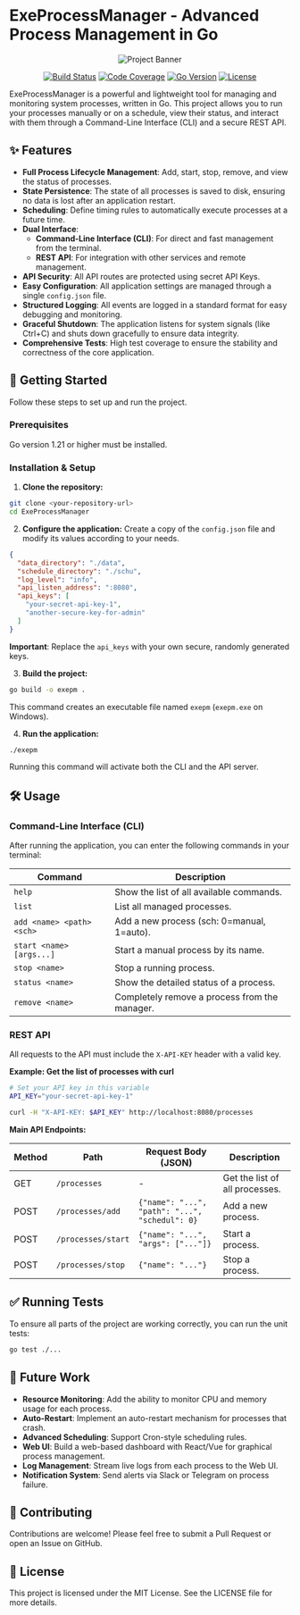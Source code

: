 # ExeProcessManager - Advanced Process Management in Go

<p align="center">
<img src="https://placehold.co/600x300/1e293b/ffffff?text=ExeProcessManager&font=raleway" alt="Project Banner">
</p>

<p align="center">
<a href="#"><img src="https://img.shields.io/badge/build-passing-brightgreen" alt="Build Status"></a>
<a href="#"><img src="https://img.shields.io/badge/coverage-85%25-blue" alt="Code Coverage"></a>
<a href="#"><img src="https://img.shields.io/badge/Go-1.21%2B-blue.svg" alt="Go Version"></a>
<a href="#"><img src="https://img.shields.io/badge/license-MIT-lightgrey.svg" alt="License"></a>
</p>

ExeProcessManager is a powerful and lightweight tool for managing and monitoring system processes, written in Go. This project allows you to run your processes manually or on a schedule, view their status, and interact with them through a Command-Line Interface (CLI) and a secure REST API.

## ✨ Features

- **Full Process Lifecycle Management**: Add, start, stop, remove, and view the status of processes.
- **State Persistence**: The state of all processes is saved to disk, ensuring no data is lost after an application restart.
- **Scheduling**: Define timing rules to automatically execute processes at a future time.
- **Dual Interface**:
  - **Command-Line Interface (CLI)**: For direct and fast management from the terminal.
  - **REST API**: For integration with other services and remote management.
- **API Security**: All API routes are protected using secret API Keys.
- **Easy Configuration**: All application settings are managed through a single `config.json` file.
- **Structured Logging**: All events are logged in a standard format for easy debugging and monitoring.
- **Graceful Shutdown**: The application listens for system signals (like Ctrl+C) and shuts down gracefully to ensure data integrity.
- **Comprehensive Tests**: High test coverage to ensure the stability and correctness of the core application.

## 🚀 Getting Started

Follow these steps to set up and run the project.

### Prerequisites

Go version 1.21 or higher must be installed.

### Installation & Setup

1. **Clone the repository:**

```bash
git clone <your-repository-url>
cd ExeProcessManager
```

2. **Configure the application:**
   Create a copy of the `config.json` file and modify its values according to your needs.

```json
{
  "data_directory": "./data",
  "schedule_directory": "./schu",
  "log_level": "info",
  "api_listen_address": ":8080",
  "api_keys": [
    "your-secret-api-key-1",
    "another-secure-key-for-admin"
  ]
}
```

**Important**: Replace the `api_keys` with your own secure, randomly generated keys.

3. **Build the project:**

```bash
go build -o exepm .
```

This command creates an executable file named `exepm` (`exepm.exe` on Windows).

4. **Run the application:**

```bash
./exepm
```

Running this command will activate both the CLI and the API server.

## 🛠️ Usage

### Command-Line Interface (CLI)

After running the application, you can enter the following commands in your terminal:

| Command | Description |
|---------|-------------|
| `help` | Show the list of all available commands. |
| `list` | List all managed processes. |
| `add <name> <path> <sch>` | Add a new process (sch: 0=manual, 1=auto). |
| `start <name> [args...]` | Start a manual process by its name. |
| `stop <name>` | Stop a running process. |
| `status <name>` | Show the detailed status of a process. |
| `remove <name>` | Completely remove a process from the manager. |

### REST API

All requests to the API must include the `X-API-KEY` header with a valid key.

**Example: Get the list of processes with curl**

```bash
# Set your API key in this variable
API_KEY="your-secret-api-key-1"

curl -H "X-API-KEY: $API_KEY" http://localhost:8080/processes
```

**Main API Endpoints:**

| Method | Path | Request Body (JSON) | Description |
|--------|------|-------------------|-------------|
| GET | `/processes` | - | Get the list of all processes. |
| POST | `/processes/add` | `{"name": "...", "path": "...", "schedul": 0}` | Add a new process. |
| POST | `/processes/start` | `{"name": "...", "args": ["..."]}` | Start a process. |
| POST | `/processes/stop` | `{"name": "..."}` | Stop a process. |

## ✅ Running Tests

To ensure all parts of the project are working correctly, you can run the unit tests:

```bash
go test ./...
```

## 🔮 Future Work

- **Resource Monitoring**: Add the ability to monitor CPU and memory usage for each process.
- **Auto-Restart**: Implement an auto-restart mechanism for processes that crash.
- **Advanced Scheduling**: Support Cron-style scheduling rules.
- **Web UI**: Build a web-based dashboard with React/Vue for graphical process management.
- **Log Management**: Stream live logs from each process to the Web UI.
- **Notification System**: Send alerts via Slack or Telegram on process failure.

## 🤝 Contributing

Contributions are welcome! Please feel free to submit a Pull Request or open an Issue on GitHub.

## 📜 License

This project is licensed under the MIT License. See the LICENSE file for more details.